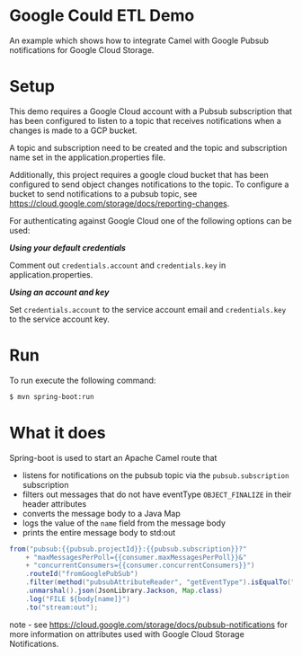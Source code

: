 # Google Could ETL Demo

An example which shows how to integrate Camel with Google Pubsub notifications for Google Cloud Storage.

# Setup

This demo requires a Google Cloud account with a Pubsub subscription that has been configured to listen to a topic that receives notifications when a changes is made to a GCP bucket.

A topic and subscription need to be created and the topic and subscription name set in the application.properties file.

Additionally, this project requires a google cloud bucket that has been configured to send object changes notifications to the topic.  To configure a bucket to send notifications to a pubsub topic, see https://cloud.google.com/storage/docs/reporting-changes.

For authenticating against Google Cloud one of the following options can be used:

**_Using your default credentials_**

Comment out `credentials.account` and `credentials.key` in application.properties.

**_Using an account and key_**

Set `credentials.account` to the service account email and `credentials.key` to the service account key.

# Run

To run execute the following command:

```bash
$ mvn spring-boot:run
```

# What it does

Spring-boot is used to start an Apache Camel route that 
- listens for notifications on the pubsub topic via the ``pubsub.subscription`` subscription
- filters out messages that do not have eventType `OBJECT_FINALIZE` in their header attributes
- converts the message body to a Java Map
- logs the value of the ``name`` field from the message body
- prints the entire message body to std:out

```java
from("pubsub:{{pubsub.projectId}}:{{pubsub.subscription}}?"
    + "maxMessagesPerPoll={{consumer.maxMessagesPerPoll}}&"
    + "concurrentConsumers={{consumer.concurrentConsumers}}")
    .routeId("fromGooglePubSub")
    .filter(method("pubsubAttributeReader", "getEventType").isEqualTo("OBJECT_FINALIZE"))
    .unmarshal().json(JsonLibrary.Jackson, Map.class)
    .log("FILE ${body[name]}")
    .to("stream:out");
```

note - see https://cloud.google.com/storage/docs/pubsub-notifications for more information on attributes used with Google Cloud Storage Notifications.